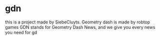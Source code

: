 # gdn

this is a project made by SiebeCluyts. Geometry dash is made by robtop games
GDN stands for Geometry Dash News, and we give you every news you need for gd
